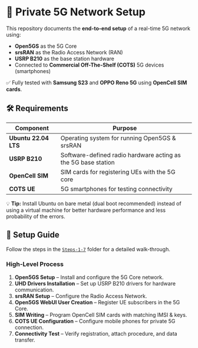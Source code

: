 # 📡 Private 5G Network Setup

This repository documents the **end-to-end setup** of a real-time 5G network using:

- **Open5GS** as the 5G Core  
- **srsRAN** as the Radio Access Network (RAN)  
- **USRP B210** as the base station hardware  
- Connected to **Commercial Off-The-Shelf (COTS)** 5G devices (smartphones)  

✅ Fully tested with **Samsung S23** and **OPPO Reno 5G** using **OpenCell SIM cards**.


## 🛠 Requirements

| Component       | Purpose |
|-----------------|---------|
| **Ubuntu 22.04 LTS** | Operating system for running Open5GS & srsRAN |
| **USRP B210**   | Software-defined radio hardware acting as the 5G base station |
| **OpenCell SIM** | SIM cards for registering UEs with the 5G core |
| **COTS UE**     | 5G smartphones for testing connectivity |

💡 **Tip:** Install Ubuntu on bare metal (dual boot recommended) instead of using a virtual machine for better hardware performance and less probability of the errors.


## 🚀 Setup Guide

Follow the steps in the [`Steps-1-7`](./Steps-1-7) folder for a detailed walk-through.

### High-Level Process

1. **Open5GS Setup** – Install and configure the 5G Core network.
2. **UHD Drivers Installation** – Set up USRP B210 drivers for hardware communication.
3. **srsRAN Setup** – Configure the Radio Access Network.
4. **Open5GS WebUI User Creation** – Register UE subscribers in the 5G Core.
5. **SIM Writing** – Program OpenCell SIM cards with matching IMSI & keys.
6. **COTS UE Configuration** – Configure mobile phones for private 5G connection.
7. **Connectivity Test** – Verify registration, attach procedure, and data transfer.

